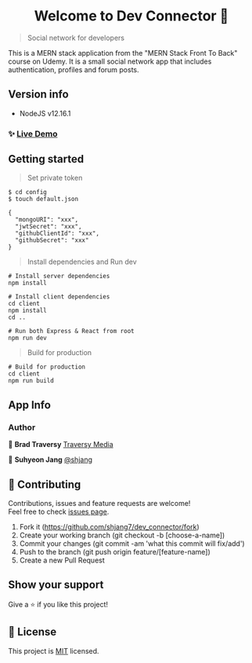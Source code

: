 <h1 align="center">Welcome to Dev Connector 👋</h1>

> Social network for developers

This is a MERN stack application from the "MERN Stack Front To Back" course on Udemy. It is a small social network app that includes authentication, profiles and forum posts.

## Version info

- NodeJS v12.16.1

### ✨ [Live Demo](https://suh-dev-connector.herokuapp.com/)

## Getting started

> Set private token

```
$ cd config
$ touch default.json
```

```
{
  "mongoURI": "xxx",
  "jwtSecret": "xxx",
  "githubClientId": "xxx",
  "githubSecret": "xxx"
}
```

> Install dependencies and Run dev

```
# Install server dependencies
npm install

# Install client dependencies
cd client
npm install
cd ..

# Run both Express & React from root
npm run dev
```

> Build for production

```
# Build for production
cd client
npm run build
```

## App Info

### Author

👤 **Brad Traversy** [Traversy Media](https://www.traversymedia.com/)

👤 **Suhyeon Jang** [@shjang](https://www.linkedin.com/in/shjang/)

## 🤝 Contributing

Contributions, issues and feature requests are welcome!<br />Feel free to check [issues page](https://github.com/shjang7/dev_connector/issues).

1. Fork it (https://github.com/shjang7/dev_connector/fork)
2. Create your working branch (git checkout -b [choose-a-name])
3. Commit your changes (git commit -am 'what this commit will fix/add')
4. Push to the branch (git push origin feature/[feature-name])
5. Create a new Pull Request

## Show your support

Give a ⭐️ if you like this project!

## 📝 License

This project is [MIT](./LICENSE) licensed.

